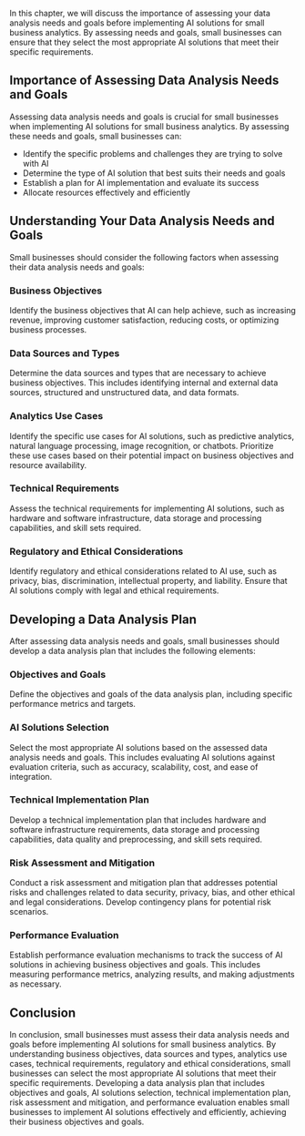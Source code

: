 
In this chapter, we will discuss the importance of assessing your data analysis needs and goals before implementing AI solutions for small business analytics. By assessing needs and goals, small businesses can ensure that they select the most appropriate AI solutions that meet their specific requirements.

Importance of Assessing Data Analysis Needs and Goals
-----------------------------------------------------

Assessing data analysis needs and goals is crucial for small businesses when implementing AI solutions for small business analytics. By assessing these needs and goals, small businesses can:

* Identify the specific problems and challenges they are trying to solve with AI
* Determine the type of AI solution that best suits their needs and goals
* Establish a plan for AI implementation and evaluate its success
* Allocate resources effectively and efficiently

Understanding Your Data Analysis Needs and Goals
------------------------------------------------

Small businesses should consider the following factors when assessing their data analysis needs and goals:

### Business Objectives

Identify the business objectives that AI can help achieve, such as increasing revenue, improving customer satisfaction, reducing costs, or optimizing business processes.

### Data Sources and Types

Determine the data sources and types that are necessary to achieve business objectives. This includes identifying internal and external data sources, structured and unstructured data, and data formats.

### Analytics Use Cases

Identify the specific use cases for AI solutions, such as predictive analytics, natural language processing, image recognition, or chatbots. Prioritize these use cases based on their potential impact on business objectives and resource availability.

### Technical Requirements

Assess the technical requirements for implementing AI solutions, such as hardware and software infrastructure, data storage and processing capabilities, and skill sets required.

### Regulatory and Ethical Considerations

Identify regulatory and ethical considerations related to AI use, such as privacy, bias, discrimination, intellectual property, and liability. Ensure that AI solutions comply with legal and ethical requirements.

Developing a Data Analysis Plan
-------------------------------

After assessing data analysis needs and goals, small businesses should develop a data analysis plan that includes the following elements:

### Objectives and Goals

Define the objectives and goals of the data analysis plan, including specific performance metrics and targets.

### AI Solutions Selection

Select the most appropriate AI solutions based on the assessed data analysis needs and goals. This includes evaluating AI solutions against evaluation criteria, such as accuracy, scalability, cost, and ease of integration.

### Technical Implementation Plan

Develop a technical implementation plan that includes hardware and software infrastructure requirements, data storage and processing capabilities, data quality and preprocessing, and skill sets required.

### Risk Assessment and Mitigation

Conduct a risk assessment and mitigation plan that addresses potential risks and challenges related to data security, privacy, bias, and other ethical and legal considerations. Develop contingency plans for potential risk scenarios.

### Performance Evaluation

Establish performance evaluation mechanisms to track the success of AI solutions in achieving business objectives and goals. This includes measuring performance metrics, analyzing results, and making adjustments as necessary.

Conclusion
----------

In conclusion, small businesses must assess their data analysis needs and goals before implementing AI solutions for small business analytics. By understanding business objectives, data sources and types, analytics use cases, technical requirements, regulatory and ethical considerations, small businesses can select the most appropriate AI solutions that meet their specific requirements. Developing a data analysis plan that includes objectives and goals, AI solutions selection, technical implementation plan, risk assessment and mitigation, and performance evaluation enables small businesses to implement AI solutions effectively and efficiently, achieving their business objectives and goals.
